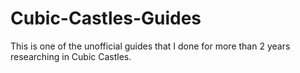# Cubic-Castles-Guides
This is one of the unofficial guides that I done for more than 2 years researching in Cubic Castles.
